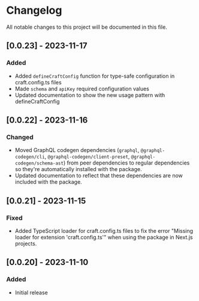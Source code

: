 # Changelog

All notable changes to this project will be documented in this file.

## [0.0.23] - 2023-11-17

### Added
- Added `defineCraftConfig` function for type-safe configuration in craft.config.ts files
- Made `schema` and `apiKey` required configuration values
- Updated documentation to show the new usage pattern with defineCraftConfig

## [0.0.22] - 2023-11-16

### Changed
- Moved GraphQL codegen dependencies (`graphql`, `@graphql-codegen/cli`, `@graphql-codegen/client-preset`, `@graphql-codegen/schema-ast`) from peer dependencies to regular dependencies so they're automatically installed with the package.
- Updated documentation to reflect that these dependencies are now included with the package.

## [0.0.21] - 2023-11-15

### Fixed
- Added TypeScript loader for craft.config.ts files to fix the error "Missing loader for extension 'craft.config.ts'" when using the package in Next.js projects.

## [0.0.20] - 2023-11-10

### Added
- Initial release
